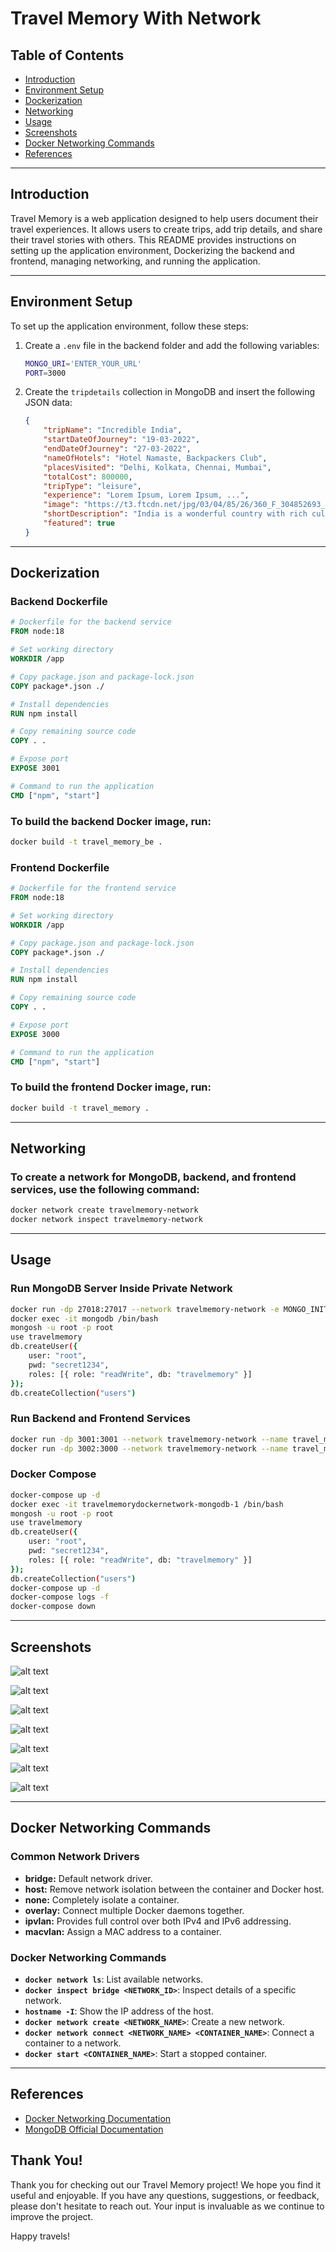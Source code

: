# Travel Memory With Network

## Table of Contents

- [Introduction](#introduction)
- [Environment Setup](#environment-setup)
- [Dockerization](#dockerization)
- [Networking](#networking)
- [Usage](#usage)
- [Screenshots](#screenshots)
- [Docker Networking Commands](#docker-networking-commands)
- [References](#references)

---

## Introduction

Travel Memory is a web application designed to help users document their travel experiences. It allows users to create trips, add trip details, and share their travel stories with others. This README provides instructions on setting up the application environment, Dockerizing the backend and frontend, managing networking, and running the application.

---

## Environment Setup

To set up the application environment, follow these steps:

1. Create a `.env` file in the backend folder and add the following variables:
    ```bash
    MONGO_URI='ENTER_YOUR_URL'
    PORT=3000
    ```

2. Create the `tripdetails` collection in MongoDB and insert the following JSON data:
    ```json
    {
        "tripName": "Incredible India",
        "startDateOfJourney": "19-03-2022",
        "endDateOfJourney": "27-03-2022",
        "nameOfHotels": "Hotel Namaste, Backpackers Club",
        "placesVisited": "Delhi, Kolkata, Chennai, Mumbai",
        "totalCost": 800000,
        "tripType": "leisure",
        "experience": "Lorem Ipsum, Lorem Ipsum, ...",
        "image": "https://t3.ftcdn.net/jpg/03/04/85/26/360_F_304852693_nSOn9KvUgafgvZ6wM0CNaULYUa7xXBkA.jpg",
        "shortDescription": "India is a wonderful country with rich culture and good people.",
        "featured": true
    }
    ```

---

## Dockerization

### Backend Dockerfile

```Dockerfile
# Dockerfile for the backend service
FROM node:18

# Set working directory
WORKDIR /app

# Copy package.json and package-lock.json
COPY package*.json ./

# Install dependencies
RUN npm install

# Copy remaining source code
COPY . .

# Expose port
EXPOSE 3001

# Command to run the application
CMD ["npm", "start"]
```

### To build the backend Docker image, run:

```bash
docker build -t travel_memory_be .
```

### Frontend Dockerfile

```Dockerfile
# Dockerfile for the frontend service
FROM node:18

# Set working directory
WORKDIR /app

# Copy package.json and package-lock.json
COPY package*.json ./

# Install dependencies
RUN npm install

# Copy remaining source code
COPY . .

# Expose port
EXPOSE 3000

# Command to run the application
CMD ["npm", "start"]
```

### To build the frontend Docker image, run:

```bash
docker build -t travel_memory .
```

---

## Networking

### To create a network for MongoDB, backend, and frontend services, use the following command:

```bash
docker network create travelmemory-network
docker network inspect travelmemory-network
```

---

## Usage

### **Run MongoDB Server Inside Private Network**

```bash
docker run -dp 27018:27017 --network travelmemory-network -e MONGO_INITDB_ROOT_USERNAME=root -e MONGO_INITDB_ROOT_PASSWORD=root -v /data/db --name mongodb mongo:latest
docker exec -it mongodb /bin/bash
mongosh -u root -p root
use travelmemory
db.createUser({
    user: "root",
    pwd: "secret1234",
    roles: [{ role: "readWrite", db: "travelmemory" }]
});
db.createCollection("users")

```

### **Run Backend and Frontend Services**

```bash
docker run -dp 3001:3001 --network travelmemory-network --name travel_memory_be -e "PORT=3001" -e "MONGO_URI=mongodb://root:secret1234@mongodb:27017/travelmemory" travel_memory_be
docker run -dp 3002:3000 --network travelmemory-network --name travel_memory_fe travel_memory

```

### **Docker Compose**

```bash 
docker-compose up -d 
docker exec -it travelmemorydockernetwork-mongodb-1 /bin/bash
mongosh -u root -p root
use travelmemory
db.createUser({
    user: "root",
    pwd: "secret1234",
    roles: [{ role: "readWrite", db: "travelmemory" }]
});
db.createCollection("users")
docker-compose up -d 
docker-compose logs -f
docker-compose down
```

---

## Screenshots

![alt text](./screenshots/image.png)

![alt text](./screenshots/image-1.png)

![alt text](./screenshots/image-2.png)

![alt text](./screenshots/image-3.png)

![alt text](./screenshots/image-4.png)

![alt text](./screenshots/image-5.png)

![alt text](./screenshots/image-6.png)

---

## Docker Networking Commands

### Common Network Drivers

- **bridge:** Default network driver.
- **host:** Remove network isolation between the container and Docker host.
- **none:** Completely isolate a container.
- **overlay:** Connect multiple Docker daemons together.
- **ipvlan:** Provides full control over both IPv4 and IPv6 addressing.
- **macvlan:** Assign a MAC address to a container.

### Docker Networking Commands

- **`docker network ls`**: List available networks.
- **`docker inspect bridge <NETWORK_ID>`**: Inspect details of a specific network.
- **`hostname -I`**: Show the IP address of the host.
- **`docker network create <NETWORK_NAME>`**: Create a new network.
- **`docker network connect <NETWORK_NAME> <CONTAINER_NAME>`**: Connect a container to a network.
- **`docker start <CONTAINER_NAME>`**: Start a stopped container.

---

## References

- [Docker Networking Documentation](https://docs.docker.com/network/)
- [MongoDB Official Documentation](https://docs.mongodb.com/)

## Thank You!

Thank you for checking out our Travel Memory project! We hope you find it useful and enjoyable. If you have any questions, suggestions, or feedback, please don't hesitate to reach out. Your input is invaluable as we continue to improve the project.

Happy travels!